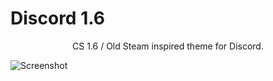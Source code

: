 # Discord 1.6 
<p align="center">CS 1.6 / Old Steam inspired theme for Discord.</p>

![Screenshot](https://github.com/user-attachments/assets/eb8ac7d6-b7fd-4e38-abe6-f3e9be6eb706)
